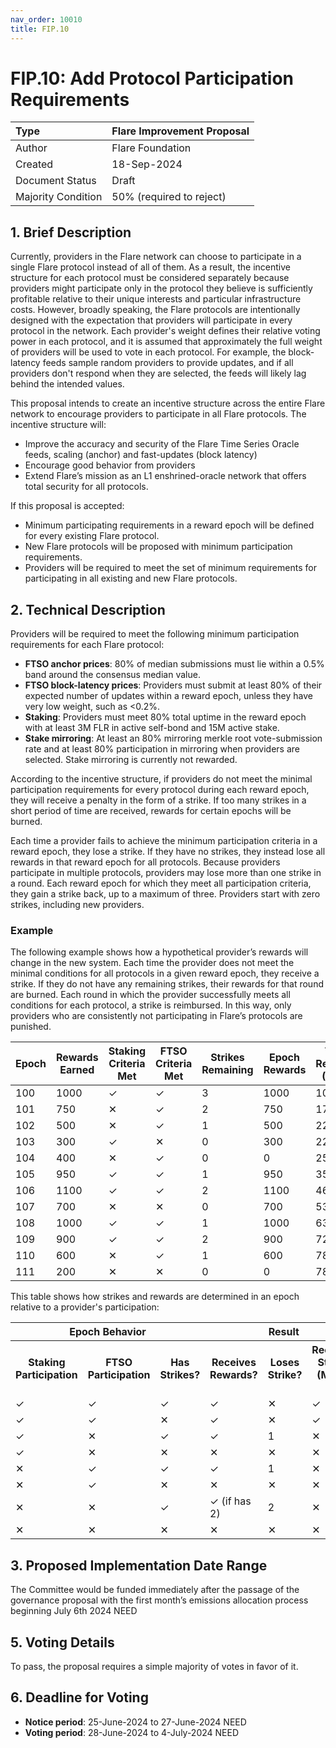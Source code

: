 ```yaml
---
nav_order: 10010
title: FIP.10
---
```


# FIP.10: Add Protocol Participation Requirements

| Type               | Flare Improvement Proposal |
| :----------------- | :------------------------- |
| Author             | Flare Foundation           |
| Created            | 18-Sep-2024                |
| Document Status    | Draft                      |
| Majority Condition | 50% (required to reject)   |

## 1. Brief Description

Currently, providers in the Flare network can choose to participate in a single Flare protocol instead of all of them.
As a result, the incentive structure for each protocol must be considered separately because providers might participate only in the protocol they believe is sufficiently profitable relative to their unique interests and particular infrastructure costs.
However, broadly speaking, the Flare protocols are intentionally designed with the expectation that providers will participate in every protocol in the network.
Each provider's weight defines their relative voting power in each protocol, and it is assumed that approximately the full weight of providers will be used to vote in each protocol.
For example, the block-latency feeds sample random providers to provide updates, and if all providers don't respond when they are selected, the feeds will likely lag behind the intended values.

This proposal intends to create an incentive structure across the entire Flare network to encourage providers to participate in all Flare protocols.
The incentive structure will:

* Improve the accuracy and security of the Flare Time Series Oracle feeds, scaling (anchor) and fast-updates (block latency)
* Encourage good behavior from providers
* Extend Flare’s mission as an L1 enshrined-oracle network that offers total security for all protocols.

If this proposal is accepted:

* Minimum participating requirements in a reward epoch will be defined for every existing Flare protocol.
* New Flare protocols will be proposed with minimum participation requirements.
* Providers will be required to meet the set of minimum requirements for participating in all existing and new Flare protocols.

## 2. Technical Description

Providers will be required to meet the following minimum participation requirements for each Flare protocol:

* **FTSO anchor prices**: 80% of median submissions must lie within a 0.5% band around the consensus median value.
* **FTSO block-latency prices**: Providers must submit at least 80% of their expected number of updates within a reward epoch, unless they have very low weight, such as <0.2%.
* **Staking**: Providers must meet 80% total uptime in the reward epoch with at least 3M FLR in active self-bond and 15M active stake.
* **Stake mirroring**: At least an 80% mirroring merkle root vote-submission rate and at least 80% participation in mirroring when providers are selected. Stake mirroring is currently not rewarded.

According to the incentive structure, if providers do not meet the minimal participation requirements for every protocol during each reward epoch, they will receive a penalty in the form of a strike.
If too many strikes in a short period of time are received, rewards for certain epochs will be burned.

Each time a provider fails to achieve the minimum participation criteria in a reward epoch, they lose a strike. If they have no strikes, they instead lose all rewards in that reward epoch for all protocols. Because providers participate in multiple protocols, providers may lose more than one strike in a round.
Each reward epoch for which they meet all participation criteria, they gain a strike back, up to a maximum of three. Providers start with zero strikes, including new providers.

### Example

The following example shows how a hypothetical provider’s rewards will change in the new system. Each time the provider does not meet the minimal conditions for all protocols in a given reward epoch, they receive a strike. If they do not have any remaining strikes, their rewards for that round are burned. Each round in which the provider successfully meets all conditions for each protocol, a strike is reimbursed. In this way, only providers who are consistently not participating in Flare’s protocols are punished.

| Epoch | Rewards Earned | Staking Criteria Met | FTSO Criteria Met | Strikes Remaining | Epoch Rewards | Total Rewards (New) | Total Rewards (Old) |
|-------|----------------|----------------------|-------------------|-------------------|---------------|---------------------|---------------------|
| 100   | 1000           | &#x2713;             | &#x2713;          | 3                 | 1000          | 1000                | 1000                |
| 101   | 750            | &#x2715;             | &#x2713;          | 2                 | 750           | 1750                | 1750                |
| 102   | 500            | &#x2715;             | &#x2713;          | 1                 | 500           | 2250                | 2250                |
| 103   | 300            | &#x2713;             | &#x2715;          | 0                 | 300           | 2250                | 2250                |
| 104   | 400            | &#x2715;             | &#x2713;          | 0                 | 0             | 2550                | 2950                |
| 105   | 950            | &#x2713;             | &#x2713;          | 1                 | 950           | 3500                | 3900                |
| 106   | 1100           | &#x2713;             | &#x2713;          | 2                 | 1100          | 4600                | 5000                |
| 107   | 700            | &#x2715;             | &#x2715;          | 0                 | 700           | 5300                | 5700                |
| 108   | 1000           | &#x2713;             | &#x2713;          | 1                 | 1000          | 6300                | 6700                |
| 109   | 900            | &#x2713;             | &#x2713;          | 2                 | 900           | 7200                | 7600                |
| 110   | 600            | &#x2715;             | &#x2713;          | 1                 | 600           | 7800                | 8400                |
| 111   | 200            | &#x2715;             | &#x2715;          | 0                 | 0             | 7800                | 8600                |

This table shows how strikes and rewards are determined in an epoch relative to a provider's participation:

<table>
  <tr>
    <th colspan="3" scope="colgroup">Epoch Behavior</th>
    <th colspan="3" scope="colgroup">Result</th>
  </tr>
  <tr>
    <th scope="col">Staking Participation</th>
    <th scope="col">FTSO Participation</th>
    <th scope="col">Has Strikes?</th>
    <th scope="col">Receives Rewards?</th>
    <th scope="col">Loses Strike?</th>
    <th scope="col">Recovers Strike? (Max is 3)</th>
  </tr>
  <tr>
    <td>&#x2713;</td>
    <td>&#x2713;</td>
    <td>&#x2713;</td>
    <td>&#x2713;</td>
    <td>&#x2715;</td>
    <td>&#x2713;</td>
  </tr>
  <tr>
    <td>&#x2713;</td>
    <td>&#x2713;</td>
    <td>&#x2715;</td>
    <td>&#x2713;</td>
    <td>&#x2715;</td>
    <td>&#x2713;</td>
  </tr>
  <tr>
    <td>&#x2713;</td>
    <td>&#x2715;</td>
    <td>&#x2713;</td>
    <td>&#x2713;</td>
    <td>1</td>
    <td>&#x2715;</td>
  </tr>
  <tr>
    <td>&#x2713;</td>
    <td>&#x2715;</td>
    <td>&#x2715;</td>
    <td>&#x2715;</td>
    <td>&#x2715;</td>
    <td>&#x2715;</td>
  </tr>
  <tr>
    <td>&#x2715;</td>
    <td>&#x2713;</td>
    <td>&#x2713;</td>
    <td>&#x2713;</td>
    <td>1</td>
    <td>&#x2715;</td>
  </tr>
  <tr>
    <td>&#x2715;</td>
    <td>&#x2713;</td>
    <td>&#x2715;</td>
    <td>&#x2715;</td>
    <td>&#x2715;</td>
    <td>&#x2715;</td>
  </tr>
  <tr>
    <td>&#x2715;</td>
    <td>&#x2715;</td>
    <td>&#x2713;</td>
    <td>&#x2713; (if has 2)</td>
    <td>2</td>
    <td>&#x2715;</td>
  </tr>
  <tr>
    <td>&#x2715;</td>
    <td>&#x2715;</td>
    <td>&#x2715;</td>
    <td>&#x2715;</td>
    <td>&#x2715;</td>
    <td>&#x2715;</td>
  </tr>
</table>

## 3. Proposed Implementation Date Range

The Committee would be funded immediately after the passage of the governance proposal with the first month’s emissions allocation process beginning July 6th 2024 NEED

## 5. Voting Details

To pass, the proposal requires a simple majority of votes in favor of it.

## 6. Deadline for Voting

* **Notice period**: 25-June-2024 to 27-June-2024 NEED
* **Voting period**: 28-June-2024 to 4-July-2024 NEED
